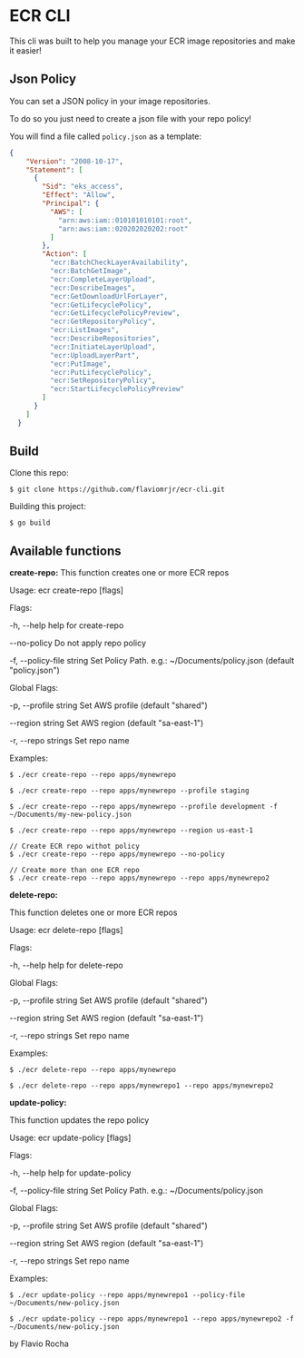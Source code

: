 ECR CLI
=======

This cli was built to help you manage your ECR image repositories and make it easier!

## Json Policy

You can set a JSON policy in your image repositories.

To do so you just need to create a json file with your repo policy!

You will find a file called `policy.json` as a template:
```json
{
	"Version": "2008-10-17",
	"Statement": [
	  {
		"Sid": "eks_access",
		"Effect": "Allow",
		"Principal": {
		  "AWS": [
			"arn:aws:iam::010101010101:root",
			"arn:aws:iam::020202020202:root"
		  ]
		},
		"Action": [
		  "ecr:BatchCheckLayerAvailability",
		  "ecr:BatchGetImage",
		  "ecr:CompleteLayerUpload",
		  "ecr:DescribeImages",
		  "ecr:GetDownloadUrlForLayer",
		  "ecr:GetLifecyclePolicy",
		  "ecr:GetLifecyclePolicyPreview",
		  "ecr:GetRepositoryPolicy",
		  "ecr:ListImages",
		  "ecr:DescribeRepositories",
		  "ecr:InitiateLayerUpload",
		  "ecr:UploadLayerPart",
		  "ecr:PutImage",
		  "ecr:PutLifecyclePolicy",
		  "ecr:SetRepositoryPolicy",
		  "ecr:StartLifecyclePolicyPreview"
		]
	  }
	]
  }
```

## Build

Clone this repo:
```shell
$ git clone https://github.com/flaviomrjr/ecr-cli.git
```

Building this project:
```shell
$ go build
```

## Available functions

**create-repo:**
This function creates one or more ECR repos

Usage:
  ecr create-repo [flags]

Flags:

  -h, --help                 help for create-repo

  --no-policy            Do not apply repo policy
  
  -f, --policy-file string   Set Policy Path. e.g.: ~/Documents/policy.json (default "policy.json")

Global Flags:

  -p, --profile string   Set AWS profile (default "shared")
  
  --region string    Set AWS region (default "sa-east-1")
  
  -r, --repo strings     Set repo name

Examples:
```shell
$ ./ecr create-repo --repo apps/mynewrepo

$ ./ecr create-repo --repo apps/mynewrepo --profile staging

$ ./ecr create-repo --repo apps/mynewrepo --profile development -f ~/Documents/my-new-policy.json

$ ./ecr create-repo --repo apps/mynewrepo --region us-east-1

// Create ECR repo withot policy
$ ./ecr create-repo --repo apps/mynewrepo --no-policy

// Create more than one ECR repo
$ ./ecr create-repo --repo apps/mynewrepo --repo apps/mynewrepo2
```

**delete-repo:**

This function deletes one or more ECR repos

Usage:
  ecr delete-repo [flags]

Flags:

  -h, --help   help for delete-repo

Global Flags:

  -p, --profile string   Set AWS profile (default "shared")

--region string    Set AWS region (default "sa-east-1")

  -r, --repo strings     Set repo name

Examples:
```shell
$ ./ecr delete-repo --repo apps/mynewrepo

$ ./ecr delete-repo --repo apps/mynewrepo1 --repo apps/mynewrepo2
```

**update-policy:**

This function updates the repo policy

Usage:
  ecr update-policy [flags]

Flags:

  -h, --help                 help for update-policy
  
  -f, --policy-file string   Set Policy Path. e.g.: ~/Documents/policy.json

Global Flags:

  -p, --profile string   Set AWS profile (default "shared")

  --region string    Set AWS region (default "sa-east-1")
  
  -r, --repo strings     Set repo name

Examples:
```shell
$ ./ecr update-policy --repo apps/mynewrepo1 --policy-file ~/Documents/new-policy.json

$ ./ecr update-policy --repo apps/mynewrepo1 --repo apps/mynewrepo2 -f ~/Documents/new-policy.json
```

by Flavio Rocha
